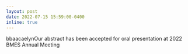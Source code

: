 ```yaml
---
layout: post
date: 2022-07-15 15:59:00-0400
inline: true
---
```


bbaacaelynOur abstract has been accepted for oral presentation at 2022 BMES Annual Meeting
